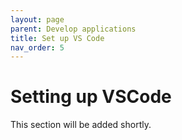```yaml
---
layout: page
parent: Develop applications
title: Set up VS Code
nav_order: 5
---
```


# Setting up VSCode
This section will be added shortly.

